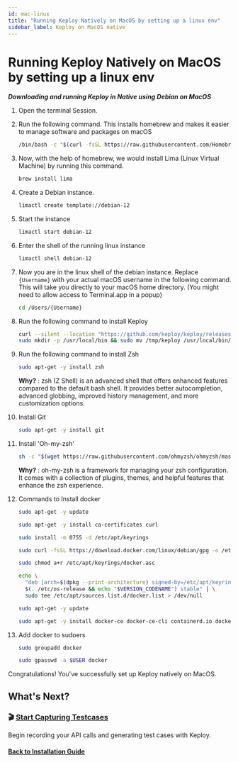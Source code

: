 ```yaml
---
id: mac-linux
title: "Running Keploy Natively on MacOS by setting up a linux env"
sidebar_label: Keploy on MacOS native
---
```


# Running Keploy Natively on MacOS by setting up a linux env

***Downloading and running Keploy in Native using Debian on MacOS***

1. Open the terminal Session.
2. Run the following command. This installs homebrew and makes it easier to manage software and packages on macOS

   ```bash
   /bin/bash -c "$(curl -fsSL https://raw.githubusercontent.com/Homebrew/install/HEAD/install.sh)"
   ```

3. Now, with the help of homebrew, we would install Lima (Linux Virtual Machine) by running this command.

   ```bash
   brew install lima
   ```

4. Create a Debian instance.

   ```bash
   limactl create template://debian-12
   ```

5. Start the instance

   ```bash
   limactl start debian-12
   ```

6. Enter the shell of the running linux instance

   ```bash
   limactl shell debian-12
   ```

7. Now you are in the linux shell of the debian instance. Replace `{Username}` with your actual macOS username in the following command. This will take you directly to your macOS home directory. (You might need to allow access to Terminal.app in a popup)

   ```bash
   cd /Users/{Username}
   ```

8. Run the following command to install Keploy

   ```bash
   curl --silent --location "https://github.com/keploy/keploy/releases/latest/download/keploy_linux_arm64.tar.gz" | tar xz --overwrite -C /tmp
   sudo mkdir -p /usr/local/bin && sudo mv /tmp/keploy /usr/local/bin/keploy
   ```

9. Run the following command to install Zsh

   ```bash
   sudo apt-get -y install zsh
   ```

   **Why?** : zsh (Z Shell) is an advanced shell that offers enhanced features compared to the default bash shell. It provides better autocompletion, advanced globbing, improved history management, and more customization options.

10. Install Git

    ```bash
    sudo apt-get -y install git
    ```

11. Install 'Oh-my-zsh'

    ```bash
    sh -c "$(wget https://raw.githubusercontent.com/ohmyzsh/ohmyzsh/master/tools/install.sh -O -)"
    ```

    **Why?** : oh-my-zsh is a framework for managing your zsh configuration. It comes with a collection of plugins, themes, and helpful features that enhance the zsh experience.

12. Commands to Install docker

    ```bash
    sudo apt-get -y update
    ```

    ```bash
    sudo apt-get -y install ca-certificates curl
    ```

    ```bash
    sudo install -m 0755 -d /etc/apt/keyrings
    ```

    ```bash
    sudo curl -fsSL https://download.docker.com/linux/debian/gpg -o /etc/apt/keyrings/docker.asc
    ```

    ```bash
    sudo chmod a+r /etc/apt/keyrings/docker.asc
    ```

    ```bash
    echo \
      "deb [arch=$(dpkg --print-architecture) signed-by=/etc/apt/keyrings/docker.asc] https://download.docker.com/linux/debian \
      $(. /etc/os-release && echo "$VERSION_CODENAME") stable" | \
      sudo tee /etc/apt/sources.list.d/docker.list > /dev/null
    ```

    ```bash
    sudo apt-get -y update
    ```

    ```bash
    sudo apt-get -y install docker-ce docker-ce-cli containerd.io docker-buildx-plugin docker-compose-plugin
    ```

13. Add docker to sudoers

    ```bash
    sudo groupadd docker
    ```

    ```bash
    sudo gpasswd -a $USER docker
    ```
Congratulations! You've successfully set up Keploy natively on MacOS.

## What's Next?

### 🎬 [Start Capturing Testcases](/docs/server/installation/#-capturing-testcases)
Begin recording your API calls and generating test cases with Keploy.

#### [Back to Installation Guide](/docs/server/installation/)
